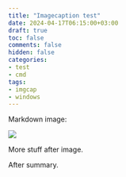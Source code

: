 ```yaml
---
title: "Imagecaption test"
date: 2024-04-17T06:15:00+03:00
draft: true
toc: false
comments: false
hidden: false
categories:
- test
- cmd
tags:
- imgcap
- windows
---
```

Markdown image:

![](/hugoshell/images/windows.png)

More stuff after image.

<!--more-->

After summary.
